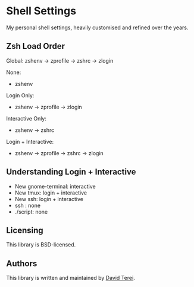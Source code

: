 # Shell Settings

My personal shell settings, heavily customised and refined over the years.

## Zsh Load Order

Global: zshenv -> zprofile -> zshrc -> zlogin

None:
* zshenv

Login Only:
* zshenv -> zprofile -> zlogin

Interactive Only:
* zshenv -> zshrc 

Login + Interactive:
* zshenv -> zprofile -> zshrc -> zlogin

## Understanding Login + Interactive

* New gnome-terminal: interactive
* New tmux: login + interactive
* New ssh: login + interactive
* ssh <cmd>: none
* ./script: none

## Licensing

This library is BSD-licensed.

## Authors

This library is written and maintained by [David
Terei](mailto:code@davidterei.com).
